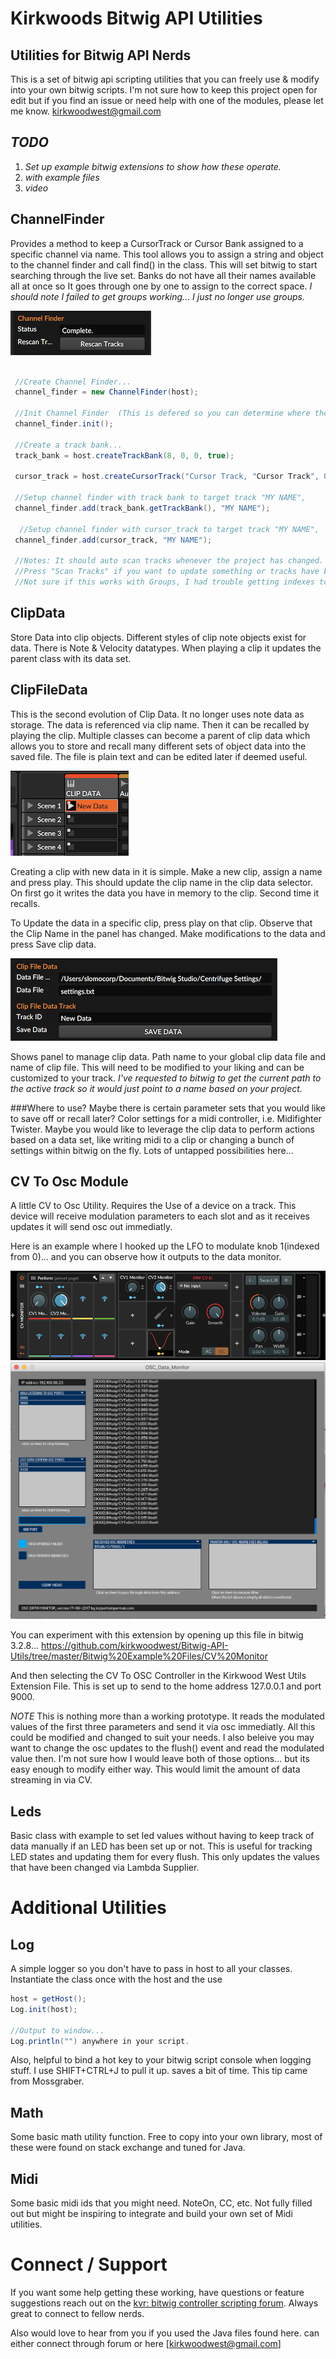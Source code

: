 # Kirkwoods Bitwig API Utilities
## Utilities for Bitwig API Nerds 

This is a set of bitwig api scripting utilities that you can freely use & modify into your own bitwig scripts. I'm not sure how to keep this project open for edit but if you find an issue or need help with one of the modules, please let me know. kirkwoodwest@gmail.com

## *TODO* 
1. *Set up example bitwig extensions to show how these operate.*
1. *with example files*
1. *video*

## ChannelFinder
Provides a method to keep a CursorTrack or Cursor Bank assigned to a specific channel via name. This tool allows you to assign a string and object to the channel finder and call find() in the class. This will set bitwig to start searching through the live set. Banks do not have all their names available all at once so It goes through one by one to assign to the correct space. *I should note I failed to get groups working... I just no longer use groups.*

![Image Of Channel Finder Settings](https://github.com/kirkwoodwest/Bitwig-API-Utils/blob/master/documentation/channel_finder.png)

```Java

 //Create Channel Finder...
 channel_finder = new ChannelFinder(host);
 
 //Init Channel Finder  (This is defered so you can determine where the settings appear in your Controller Script.
 channel_finder.init();
 
 //Create a track bank...
 track_bank = host.createTrackBank(8, 0, 0, true);
 
 cursor_track = host.createCursorTrack("Cursor Track, "Cursor Track", 0, 0, false);
    
 //Setup channel finder with track bank to target track "MY NAME", 
 channel_finder.add(track_bank.getTrackBank(), "MY NAME");
 
  //Setup channel finder with cursor_track to target track "MY NAME", 
 channel_finder.add(cursor_track, "MY NAME");
 
 //Notes: It should auto scan tracks whenever the project has changed.
 //Press "Scan Tracks" if you want to update something or tracks have been moved in the set.
 //Not sure if this works with Groups, I had trouble getting indexes to line up.

```

## ClipData
Store Data into clip objects. Different styles of clip note objects exist for data. There is Note & Velocity datatypes. When playing a clip it updates the parent class with its data set.

## ClipFileData
This is the second evolution of Clip Data. It no longer uses note data as storage. The data is referenced via clip name. Then it can be recalled by playing the clip. Multiple classes can become a parent of clip data which allows you to store and recall many different sets of object data into the saved file. The file is plain text and can be edited later if deemed useful.


![Image of Clip](https://github.com/kirkwoodwest/Bitwig-API-Utils/blob/master/documentation/clip_data_clips.png)

Creating a clip with new data in it is simple. Make a new clip, assign a name and press play. This should update the clip name in the clip data selector. On first go it writes the data you have in memory to the clip. Second time it recalls. 

To Update the data in a specific clip, press play on that clip. Observe that the Clip Name in the panel has changed. Make modifications to the data and press Save clip data.

![Image of Clip Data](https://github.com/kirkwoodwest/Bitwig-API-Utils/blob/master/documentation/clip_data.png)

Shows panel to manage clip data. Path name to your global clip data file and name of clip file. This will need to be modified to your liking and can be customized to your track. *I've requested to bitwig to get the current path to the active track so it would just point to a name based on your project.*

###Where to use?
Maybe there is certain parameter sets that you would like to save off or recall later? Color settings for a midi controller, i.e. Midifighter Twister. Maybe you would like to leverage the clip data to perform actions based on a data set, like writing midi to a clip or changing a bunch of settings within bitwig on the fly. Lots of untapped possibilities here...

## CV To Osc Module
A little CV to Osc Utility. Requires the Use of a device on a track. This device will receive modulation parameters to each slot and as it receives updates it will send osc out immediatly. 

Here is an example where I hooked up the LFO to modulate knob 1(indexed from 0)... and you can observe how it outputs to the data monitor.

![Image of Bitwig Device Using CV To Osc](https://github.com/kirkwoodwest/Bitwig-API-Utils/blob/master/documentation/cv_to_osc_device.png)
![Image of Data Monitor receiving](https://github.com/kirkwoodwest/Bitwig-API-Utils/blob/master/documentation/cv_to_osc_data_monitor.png)

You can experiment with this extension by opening up this file in bitwig 3.2.8...
https://github.com/kirkwoodwest/Bitwig-API-Utils/tree/master/Bitwig%20Example%20Files/CV%20Monitor

And then selecting the CV To OSC Controller in the Kirkwood West Utils Extension File. This is set up to send to the home address 127.0.0.1 and port 9000. 

*NOTE* This is nothing more than a working prototype. It reads the modulated values of the first three parameters and send it via osc immediatly. All this could be modified and changed to suit your needs. I also beleive you may want to change the osc updates to the flush() event and read the modulated value then. I'm not sure how I would leave both of those options... but its easy enough to modify either way. This would limit the amount of data streaming in via CV.

## Leds
Basic class with example to set led values without having to keep track of data manually if an LED has been set up or not. This is useful for tracking LED states and updating them for every flush. This only updates the values that have been changed via Lambda Supplier.

# Additional Utilities
## Log
A simple logger so you don't have to pass in host to all your classes. Instantiate the class once with the host and the use
```Java
host = getHost();
Log.init(host);

//Output to window...
Log.println("") anywhere in your script.
```
Also, helpful to bind a hot key to your bitwig script console when logging stuff. I use SHIFT+CTRL+J to pull it up. saves a bit of time. This tip came from Mossgraber.

## Math
Some basic math utility function. Free to copy into your own library, most of these were found on stack exchange and tuned for Java.

## Midi
Some basic midi ids that you might need. NoteOn, CC, etc. Not fully filled out but might be inspiring to integrate and build your own set of Midi utilities.

# Connect / Support
If you want some help getting these working, have questions or feature suggestions reach out on the [kvr: bitwig controller scripting forum]( https://www.kvraudio.com/forum/viewforum.php?f=268). Always great to connect to fellow nerds. 

Also would love to hear from you if you used the Java files found here. can either connect through forum or here [kirkwoodwest@gmail.com]
